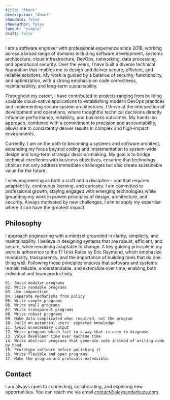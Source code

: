```yaml
---
title: "About"
description: "About"
showdate: false
showauthor: false
layout: "simple"
draft: false
---
```


I am a software engineer with professional experience since 2018, working across a broad range of domains including software development, systems architecture, cloud infrastructure, DevOps, networking, data processing, and operational security. Over the years, I have built a diverse technical foundation that enables me to design and deliver secure, efficient, and reliable solutions. My work is guided by a balance of security, functionality, and optimization, with a strong emphasis on code correctness, maintainability, and long-term sustainability.

Throughout my career, I have contributed to projects ranging from building scalable cloud-native applications to establishing modern DevOps practices and implementing secure system architectures. I thrive at the intersection of development and operations, where thoughtful technical decisions directly influence performance, reliability, and business outcomes. My hands-on approach, combined with a commitment to precision and accountability, allows me to consistently deliver results in complex and high-impact environments.

Currently, I am on the path to becoming a systems and software architect, expanding my focus beyond coding and implementation to system-wide design and long-term strategic decision-making. My goal is to bridge technical excellence with business objectives, ensuring that technology choices not only address immediate challenges but also create sustainable value for the future.

I view engineering as both a craft and a discipline - one that requires adaptability, continuous learning, and curiosity. I am committed to professional growth, staying engaged with emerging technologies while grounding my work in proven principles of design, architecture, and security. Always motivated by new challenges, I aim to apply my expertise where it can have the greatest impact.

## Philosophy

I approach engineering with a mindset grounded in clarity, simplicity, and maintainability. I believe in designing systems that are robust, efficient, and secure, while remaining adaptable to change. A key guiding principle in my work is adherence to the 17 Unix Rules by Eric Raymond, which emphasize modularity, transparency, and the importance of building tools that do one thing well. Following these principles ensures that software and systems remain reliable, understandable, and extensible over time, enabling both individual and team productivity.

```
01. Build modular programs
02. Write readable programs
03. Use composition
04. Separate mechanisms from policy
05. Write simple programs
06. Write small programs
07. Write transparent programs
08. Write robust programs
09. Make data complicated when required, not the program
10. Build on potential users' expected knowledge
11. Avoid unnecessary output
12. Write programs which fail in a way that is easy to diagnose
13. Value developer time over machine time
14. Write abstract programs that generate code instead of writing code by hand
15. Prototype software before polishing it
16. Write flexible and open programs
17. Make the program and protocols extensible.
```

## Contact

I am always open to connecting, collaborating, and exploring new opportunities. You can reach me via email contact@aleksandarbuza.com.
